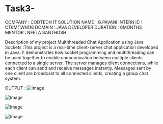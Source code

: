 # Task3-
COMPANY : CODTECH IT SOLUTION
NAME : G.PAVANI
INTERN ID : CT6MTWN116
DOMAIN : JAVA DEVELOPER
DURATION : 6MONTHS
MENTOR : NEELA SANTHOSH

Description of my project Multithreaded Chat Application using Java Sockets :This project is a real-time client-server chat application developed in Java. It demonstrates how socket programming and multithreading can be used together to enable communication between multiple clients connected to a single server.
The server manages client connections, while each client can send and receive messages instantly. Messages sent by one client are broadcast to all connected clients, creating a group chat system.

 OUTPUT : ![Image](https://github.com/user-attachments/assets/64440a3c-70b4-4d84-8c46-5c2cc71a8071)

![Image](https://github.com/user-attachments/assets/154010d9-d0f4-4a0c-a51d-33ceef3d1ae3)

![Image](https://github.com/user-attachments/assets/3b59d4e1-53ea-4238-8136-59fd5a3a49b2)

![Image](https://github.com/user-attachments/assets/ae241aed-2f77-420d-b6cb-8e3ab5d4916c)
